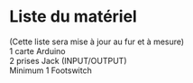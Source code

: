 # Liste du matériel
(Cette liste sera mise à jour au fur et à mesure)  
1 carte Arduino  
2 prises Jack (INPUT/OUTPUT)  
Minimum 1 Footswitch
